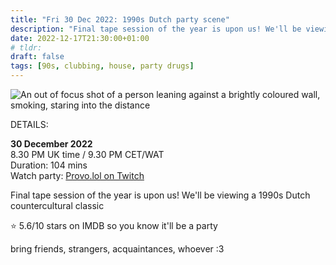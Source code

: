 ```yaml
---
title: "Fri 30 Dec 2022: 1990s Dutch party scene"
description: "Final tape session of the year is upon us! We'll be viewing a 1990s Dutch countercultural classic."
date: 2022-12-17T21:30:00+01:00
# tldr: 
draft: false
tags: [90s, clubbing, house, party drugs]
---
```


![An out of focus shot of a person leaning against a brightly coloured wall, smoking, staring into the distance](/images/5001-still.jpg)

DETAILS:

**30 December 2022**  
8.30 PM UK time / 9.30 PM CET/WAT  
Duration: 104 mins  
Watch party: [Provo.lol on Twitch](https://www.twitch.tv/provolol)

Final tape session of the year is upon us! We'll be viewing a 1990s Dutch countercultural classic

⭐️ 5.6/10 stars on IMDB so you know it'll be a party

bring friends, strangers, acquaintances, whoever :3